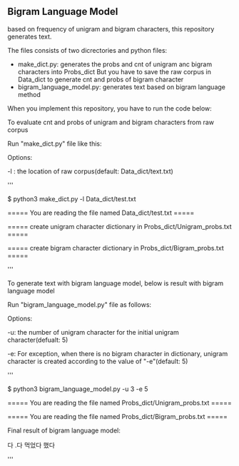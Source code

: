 ## Bigram Language Model

based on frequency of unigram and bigram characters, this repository generates text. 


The files consists of two dicrectories and python files:

  - make_dict.py: generates the probs and cnt of unigram anc bigram characters into Probs_dict
                  But you have to save the raw corpus in Data_dict to generate cnt and probs of bigram character
  - bigram_language_model.py: generates text based on bigram language method



When you implement this repository, you have to run the code below:


To evaluate cnt and probs of unigram and bigram characters from raw corpus

Run "make_dict.py" file like this:

Options:

   -l : the location of raw corpus(default: Data_dict/text.txt)


'''

$ python3 make_dict.py -l Data_dict/test.txt                                        

===== You are reading the file named Data_dict/test.txt =====

===== create unigram character dictionary in Probs_dict/Unigram_probs.txt =====

===== create bigram character dictionary in Probs_dict/Bigram_probs.txt =====

'''


To generate text with bigram language model, below is result with bigram language model


Run "bigram_language_model.py" file as follows:

Options:

   -u: the number of unigram character for the initial unigram character(defualt: 5)

   -e: For exception, when there is no bigram character in dictionary, unigram character is created according to the value of "-e"(default: 5)


'''

$ python3 bigram_language_model.py -u 3 -e 5

===== You are reading the file named Probs_dict/Unigram_probs.txt =====

===== You are reading the file named Probs_dict/Bigram_probs.txt =====

Final result of bigram language model:

다 .다 먹었다 했다

'''
  




